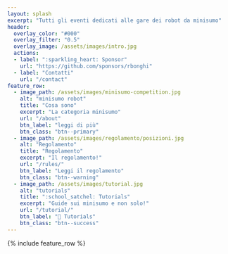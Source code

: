 ```yaml
---
layout: splash
excerpt: "Tutti gli eventi dedicati alle gare dei robot da minisumo"
header:
  overlay_color: "#000"
  overlay_filter: "0.5"
  overlay_image: /assets/images/intro.jpg
  actions:
  - label: ":sparkling_heart: Sponsor"
    url: "https://github.com/sponsors/rbonghi"
  - label: "Contatti"
    url: "/contact"
feature_row:
  - image_path: /assets/images/minisumo-competition.jpg
    alt: "minisumo robot"
    title: "Cosa sono"
    excerpt: "La categoria minisumo"
    url: "/about"
    btn_label: "leggi di più"
    btn_class: "btn--primary"
  - image_path: /assets/images/regolamento/posizioni.jpg
    alt: "Regolamento"
    title: "Regolamento"
    excerpt: "Il regolamento!"
    url: "/rules/"
    btn_label: "Leggi il regolamento"
    btn_class: "btn--warning"
  - image_path: /assets/images/tutorial.jpg
    alt: "tutorials"
    title: ":school_satchel: Tutorials"
    excerpt: "Guide sui minisumo e non solo!"
    url: "/tutorial/"
    btn_label: "💯 Tutorials"
    btn_class: "btn--success"
---
```


{% include feature_row %}